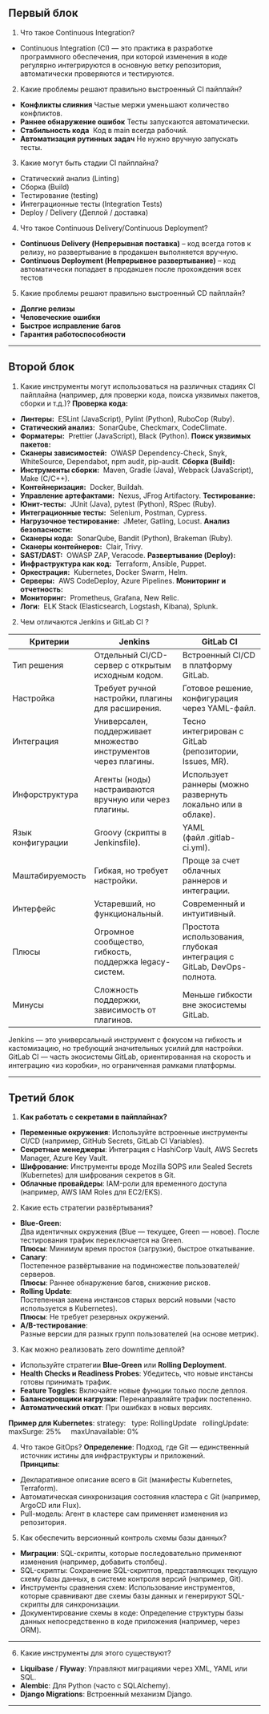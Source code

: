## Первый блок
1. Что такое Continuous Integration? 
 - Continuous Integration (CI) — это практика в разработке программного обеспечения, при которой изменения в коде регулярно интегрируются в основную ветку репозитория, автоматически проверяются и тестируются.
 
2. Какие проблемы решают правильно выстроенный CI пайплайн?
- **Конфликты слияния**
    Частые мержи уменьшают количество конфликтов.
- **Раннее обнаружение ошибок**
    Тесты запускаются автоматически.
- **Стабильность кода** 
    Код в main всегда рабочий.
- **Автоматизация рутинных задач**
    Не нужно вручную запускать тесты.

3. Какие могут быть стадии CI пайплайна?
- Статический анализ (Linting)
- Сборка (Build)
- Тестирование (testing)
- Интеграционные тесты (Integration Tests)
- Deploy / Delivery (Деплой / доставка)

4. Что такое Continuous Delivery/Continuous Deployment?
- **Continuous Delivery (Непрерывная поставка)** – код всегда готов к релизу, но развертывание в продакшен выполняется вручную.
- **Continuous Deployment (Непрерывное развертывание)** – код автоматически попадает в продакшен после прохождения всех тестов

5. Какие проблемы решают правильно выстроенный CD пайплайн?
- **Долгие релизы** 
- **Человеческие ошибки** 
- **Быстрое исправление багов** 
- **Гарантия работоспособности**
---
## Второй блок
1. Какие инструменты могут использоваться на различных стадиях CI пайплайна (например, для проверки кода, поиска уязвимых пакетов, сборки и т.д.)? 
**Проверка кода:**
- **Линтеры:** 
    ESLint (JavaScript), Pylint (Python), RuboCop (Ruby).
- **Статический анализ:** 
    SonarQube, Checkmarx, CodeClimate.
- **Форматеры:** 
    Prettier (JavaScript), Black (Python).
**Поиск уязвимых пакетов:**
- **Сканеры зависимостей:** 
    OWASP Dependency-Check, Snyk, WhiteSource, Dependabot, npm audit, pip-audit.
**Сборка (Build):**
- **Инструменты сборки:** 
    Maven, Gradle (Java), Webpack (JavaScript), Make (C/C++).
- **Контейнеризация:** 
    Docker, Buildah.
- **Управление артефактами:** 
    Nexus, JFrog Artifactory.
**Тестирование:**
- **Юнит-тесты:** 
    JUnit (Java), pytest (Python), RSpec (Ruby).
- **Интеграционные тесты:** 
    Selenium, Postman, Cypress.
- **Нагрузочное тестирование:** 
    JMeter, Gatling, Locust.
**Анализ безопасности:**
- **Сканеры кода:** 
    SonarQube, Bandit (Python), Brakeman (Ruby).
- **Сканеры контейнеров:** 
    Clair, Trivy.
- **SAST/DAST:** 
    OWASP ZAP, Veracode.
**Развертывание (Deploy):**
- **Инфраструктура как код:** 
    Terraform, Ansible, Puppet.
- **Оркестрация:** 
    Kubernetes, Docker Swarm, Helm.
- **Серверы:** 
    AWS CodeDeploy, Azure Pipelines.
**Мониторинг и отчетность:**
- **Мониторинг:** 
    Prometheus, Grafana, New Relic.
- **Логи:** 
    ELK Stack (Elasticsearch, Logstash, Kibana), Splunk.

2. Чем отличаются Jenkins и GitLab CI ?

| Критерии          | Jenkins                                                         | GitLab CI                                                             |
| ----------------- | --------------------------------------------------------------- | --------------------------------------------------------------------- |
| Тип решения       | Отдельный CI/CD-сервер с открытым исходным кодом.               | Встроенный CI/CD в платформу GitLab.                                  |
| Настройка         | Требует ручной настройки, плагины для расширения.               | Готовое решение, конфигурация через YAML-файл.                        |
| Интеграция        | Универсален, поддерживает множество инструментов через плагины. | Тесно интегрирован с GitLab (репозитории, Issues, MR).                |
| Инфорструктура    | Агенты (ноды) настраиваются вручную или через плагины.          | Использует раннеры (можно развернуть локально или в облаке).          |
| Язык конфигурации | Groovy (скрипты в Jenkinsfile).                                 | YAML (файл .gitlab-ci.yml).                                           |
| Маштабируемость   | Гибкая, но требует настройки.                                   | Проще за счет облачных раннеров и интеграции.                         |
| Интерфейс         | Устаревший, но функциональный.                                  | Современный и интуитивный.                                            |
| Плюсы             | Огромное сообщество, гибкость, поддержка legacy-систем.         | Простота использования, глубокая интеграция с GitLab, DevOps-полнота. |
| Минусы            | Сложность поддержки, зависимость от плагинов.                   | Меньше гибкости вне экосистемы GitLab.                                |
Jenkins — это универсальный инструмент с фокусом на гибкость и кастомизацию, но требующий значительных усилий для настройки. GitLab CI — часть экосистемы GitLab, ориентированная на скорость и интеграцию «из коробки», но ограниченная рамками платформы.

---
## Третий блок
1. **Как работать с секретами в пайплайнах?**
- **Переменные окружения**: 
    Используйте встроенные инструменты CI/CD (например, GitHub Secrets, GitLab CI Variables).
- **Секретные менеджеры**: 
    Интеграция с HashiCorp Vault, AWS Secrets Manager, Azure Key Vault.
- **Шифрование**: 
    Инструменты вроде Mozilla SOPS или Sealed Secrets (Kubernetes) для шифрования секретов в Git.
- **Облачные провайдеры**: 
    IAM-роли для временного доступа (например, AWS IAM Roles для EC2/EKS).

2. Какие есть стратегии развёртывания?  
- **Blue-Green**:  
    Два идентичных окружения (Blue — текущее, Green — новое). После тестирования трафик переключается на Green.  
    **Плюсы**: Минимум время простоя (загрузки), быстрое откатывание.
- **Canary**:  
    Постепенное развёртывание на подмножестве пользователей/серверов.  
    **Плюсы**: Раннее обнаружение багов, снижение рисков.
- **Rolling Update**:  
    Постепенная замена инстансов старых версий новыми (часто используется в Kubernetes).  
    **Плюсы**: Не требует резервных окружений.
- **A/B-тестирование**:  
    Разные версии для разных групп пользователей (на основе метрик).

3. Как можно реализовать zero downtime деплой?
- Используйте стратегии **Blue-Green** или **Rolling Deployment**.
- **Health Checks и Readiness Probes**: Убедитесь, что новые инстансы готовы принимать трафик.
- **Feature Toggles**: Включайте новые функции только после деплоя.
- **Балансировщики нагрузки**: Перенаправляйте трафик постепенно.
- **Автоматический откат**: При ошибках в новых версиях.

**Пример для Kubernetes**:
strategy:
  type: RollingUpdate
  rollingUpdate:
    maxSurge: 25%
    maxUnavailable: 0%


4. Что такое GitOps?
**Определение**: Подход, где Git — единственный источник истины для инфраструктуры и приложений.  
**Принципы**:
- Декларативное описание всего в Git (манифесты Kubernetes, Terraform).
- Автоматическая синхронизация состояния кластера с Git (например, ArgoCD или Flux).
- Pull-модель: Агент в кластере сам применяет изменения из репозитория.

5. Как обеспечить версионный контроль схемы базы данных? 
- **Миграции**: 
    SQL-скрипты, которые последовательно применяют изменения (например, добавить столбец).
- SQL-скрипты:
    Сохранение SQL-скриптов, представляющих текущую схему базы данных, в системе контроля версий (например, Git).
- Инструменты сравнения схем: 
    Использование инструментов, которые сравнивают две схемы базы данных и генерируют SQL-скрипты для синхронизации.
- Документирование схемы в коде: 
    Определение структуры базы данных непосредственно в коде приложения (например, через ORM).
--- 
6. Какие инструменты для этого существуют?
- **Liquibase** / **Flyway**: Управляют миграциями через XML, YAML или SQL.
- **Alembic**: Для Python (часто с SQLAlchemy).
- **Django Migrations**: Встроенный механизм Django.
---

